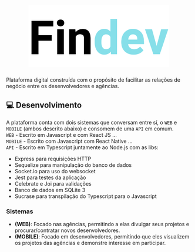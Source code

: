 
<h1 align="center">
   <img src="./web/src/assets/logos/black-logo128.png">
</h1>

Plataforma digital construída com o propósito de facilitar as relações de negócio entre os desenvolvedores e agências.

## :computer: Desenvolvimento 
A plataforma conta com dois sistemas que conversam entre sí, o `WEB` e `MOBILE` (ambos descrito abaixo) e consomem de uma `API` em comum.  
`WEB` - Escrito em Javascript e com React JS ...  
`MOBILE` - Escrito com Javascript com React Native ...  
`API` - Escrito em Typescript juntamente ao Node.js com as libs:
- Express para requisições HTTP
- Sequelize para manipulação do banco de dados
- Socket.io para uso do websocket
- Jest para testes da aplicação
- Celebrate e Joi para validações
- Banco de dados em SQLite 3
- Sucrase para transpilação do Typescript para o Javascript

### Sistemas
- **(WEB)**: Focado nas agências, permitindo a elas divulgar seus projetos e procurar/contratar novos desenvolvedores.  
- **(MOBILE)**: Focado em desenvolvedores, permitindo que eles visualizem os projetos das agências e demonstre interesse em participar.  



